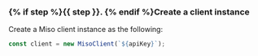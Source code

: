 ### {% if step %}{{ step }}. {% endif %}Create a client instance

Create a Miso client instance as the following:

```js
const client = new MisoClient(`${apiKey}`);
```
